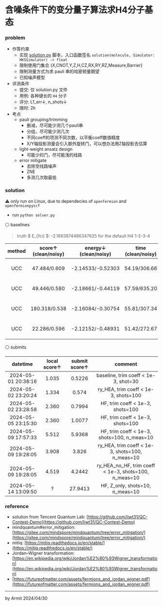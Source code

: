 # 含噪条件下的变分量子算法求H4分子基态

### problem

- 作答约束
  - 实现 [solution.py](solution.py) 脚本，入口函数签名 `solution(molecule, Simulator: HKSSimulator) -> float`
  - 限制使用门集合 {X,CNOT,Y,Z,H,CZ,RX,RY,RZ,Measure,Barrier}
  - 限制测量方式为求 pauli 串的哈密顿量期望
  - 已知噪声模型
- 评测条件
  - 提交: 仅 solution.py 文件
  - 用例: 各种键长的 `H4` 分子
  - 评分: L1_err↓, n_shots↓
  - 限时: 2h
- 考点
  - pauli grouping/trimming
    - 删减，尽可能少测几个pauli串
    - 分组，尽可能少测几次
    - 不同coeff的项测不同次数，以平衡coeff数值精度
    - X/Y轴投影测量会引入额外旋转门，可以想办法用Z轴投影去估算
  - light-weight ansatz design
    - 可能少的门，尽可能浅的线路
  - error mitigate
    - 去除空线路噪声
    - ZNE
    - 多测几次取最低

### solution

⚠ only run on Linux, due to dependecies of `openfermion` and `openfermionpyscf`

- run `python solver.py`

⚪ baselines

> truth $ E_{fci} $: -2.1663874486347625 for the default H4 1-2-3-4

| method | score↑ (clean/noisy) | energy↓ (clean/noisy) | time (clean/noisy) | comment |
| :-: | :-: | :-: | :-: | :-: |
| UCC |  47.484/0.609 | -2.14533/-0.52303 | 54.19/306.66 | baseline, init=zeros, shots=100 |
| UCC |  49.446/0.580 | -2.18661/-0.44119 | 57.59/635.20 | baseline, init=zeros, shots=1000 |
| UCC | 180.318/0.538 | -2.16084/-0.30754 | 55.81/307.34 | trim coeff < 1e-3 (184->180) |
| UCC |  22.286/0.596 | -2.12152/-0.48931 | 51.42/272.67 | trim coeff < 1e-2 (184->164) |

⚪ submits

| datetime | local score↑ | submit score↑ | comment |
| :-: | :-: | :-: | :-: |
| 2024-05-01 20:38:16 | 1.035 | 0.5226 | baseline, trim coeff < 1e-3, shot=30 |
| 2024-05-02 23:20:24 | 1.334 | 0.574  | ry_HEA, trim coeff < 1e-3, shots=100 |
| 2024-05-02 23:28:58 | 2.360 | 0.7994 | HF, trim coeff < 1e-3, shots=100 |
| 2024-05-05 23:15:30 | 2.360 | 1.0077 | HF, trim coeff < 1e-3, shots=100 |
| 2024-05-09 17:57:33 | 5.512 | 5.9368 | HF, trim coeff < 1e-3, shots=100, n_meas=10 |
| 2024-05-09 19:28:05 | 3.908 | 3.826  | ry_HEA, trim coeff < 1e-3, shots=100, n_meas=10 |
| 2024-05-09 19:28:05 | 4.519 | 4.2442 | ry_HEA_no_HF, trim coeff < 1e-3, shots=100, n_meas=10 |
| 2024-05-14 13:09:50 | ? | 27.9413 | HF, Z_only, shots=10, n_meas=10 |

### reference

- solution from Tencent Quantum Lab: [https://github.com/liwt31/QC-Contest-Demo](https://github.com/liwt31/QC-Contest-Demo)
- mindquantum#error_mitigation: [https://gitee.com/mindspore/mindquantum/tree/error_mitigation/](https://gitee.com/mindspore/mindquantum/tree/error_mitigation/)
- mitiq: [https://mitiq.readthedocs.io/en/stable/](https://mitiq.readthedocs.io/en/stable/)
- Jordan–Wigner transformation: [https://en.wikipedia.org/wiki/Jordan%E2%80%93Wigner_transformation](https://en.wikipedia.org/wiki/Jordan%E2%80%93Wigner_transformation)
 - [https://futureofmatter.com/assets/fermions_and_jordan_wigner.pdf](https://futureofmatter.com/assets/fermions_and_jordan_wigner.pdf)

----
by Armit
2024/04/30
